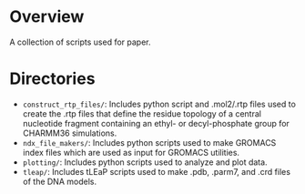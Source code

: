 # Overview 

A collection of scripts used for paper.

# Directories

* `construct_rtp_files/`: Includes python script and .mol2/.rtp files used to create the .rtp files that define the residue topology of a central nucleotide fragment containing an ethyl- or decyl-phosphate group for CHARMM36 simulations.
* `ndx_file_makers/`: Includes python scripts used to make GROMACS index files which are used as input for GROMACS utilities.
* `plotting/`: Includes python scripts used to analyze and plot data.
* `tleap/`: Includes tLEaP scripts used to make .pdb, .parm7, and .crd files of the DNA models.

